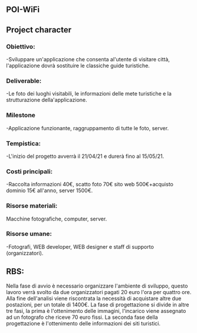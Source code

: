 ## POI-WiFi
## Project character
### Obiettivo:
-Sviluppare un'applicazione che consenta al'utente di visitare città, l'applicazione dovrà sostituire le classiche guide turistiche.
### Deliverable:
-Le foto dei luoghi visitabili, le informazioni delle mete turistiche e la strutturazione della'applicazione.
### Milestone
-Applicazione funzionante, raggruppamento di tutte le foto, server.
### Tempistica:
-L'inizio del progetto avverrà il 21/04/21 e durerà fino al 15/05/21.
### Costi principali:
-Raccolta informazioni 40€, scatto foto 70€ sito web 500€+acquisto dominio 15€ all'anno, server 1500€.
### Risorse materiali:
Macchine fotografiche, computer, server. 
### Risorse umane:
-Fotografi, WEB developer, WEB designer e staff di supporto (organizzatori).



## RBS:
Nella fase di avvio è necessario organizzare l'ambiente di sviluppo, questo lavoro verrà svolto da due organizzatori pagati 20 euro l'ora per quattro ore. Alla fine dell'analisi viene riscontrata la necessità di acquistare altre due postazioni, per un totale di 1400€.
La fase di progettazione si divide in altre tre fasi, la prima è l'ottenimento delle immagini, l'incarico viene assegnato ad un fotografo che riceve 70 euro fissi. La seconda fase della progettazione è l'ottenimento delle informazioni dei siti turistici.
